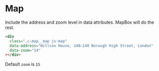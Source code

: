 # Map

Include the address and zoom level in data attributes. MapBox will do the rest.

```html
<div
  class=".c-map__map js-map"
  data-address="Willcox House, 140–148 Borough High Street, London"
  data-zoom="14"
></div>
```

Default `zoom` is `15`
